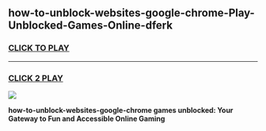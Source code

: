 
## how-to-unblock-websites-google-chrome-Play-Unblocked-Games-Online-dferk
<h3>
<a href="https://premium76.site?title=how-to-unblock-websites-google-chrome&ref=25A">CLICK TO PLAY</a></h3>
<hr>

<h3>
<a href="https://premium76.site?title=how-to-unblock-websites-google-chrome&ref=25A">CLICK 2 PLAY</a>
  
</h3>

<a href="https://premium76.site?title=how-to-unblock-websites-google-chrome&ref=25A"><img src="https://clearcache.store/games.png"></a>


**how-to-unblock-websites-google-chrome games unblocked: Your Gateway to Fun and Accessible Online Gaming**
